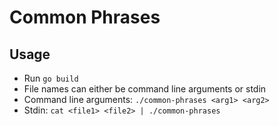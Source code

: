 # Common Phrases

## Usage
* Run `go build`
* File names can either be command line arguments or stdin
* Command line arguments: `./common-phrases <arg1> <arg2>`
* Stdin: `cat <file1> <file2> | ./common-phrases`
